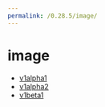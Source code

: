 ```yaml
---
permalink: /0.28.5/image/
---
```


# image



* [v1alpha1](v1alpha1/index.md)
* [v1alpha2](v1alpha2/index.md)
* [v1beta1](v1beta1/index.md)